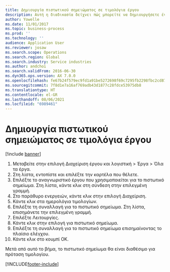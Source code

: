 ```yaml
---
title: Δημιουργία πιστωτικού σημειώματος σε τιμολόγια έργου
description: Αυτή η διαδικασία δείχνει πώς μπορείτε να δημιουργήσετε ένα πιστωτικό σημείωμα σε τιμολόγια έργου που έχουν καταχωρηθεί.
author: Yowelle
ms.date: 11/01/2017
ms.topic: business-process
ms.prod: ''
ms.technology: ''
audience: Application User
ms.reviewer: josaw
ms.search.scope: Operations
ms.search.region: Global
ms.search.industry: Service industries
ms.author: andchoi
ms.search.validFrom: 2016-06-30
ms.dyn365.ops.version: AX 7.0.0
ms.openlocfilehash: fe67b24f579ec9fd1a91be5272698f69c7295fb2298fbc2cd872f24a5858ce99
ms.sourcegitcommit: 7f8d1e7a16af769adb43d1877c28fdce53975db8
ms.translationtype: HT
ms.contentlocale: el-GR
ms.lasthandoff: 08/06/2021
ms.locfileid: "6989461"
---
```

# <a name="create-a-credit-note-on-project-invoices"></a>Δημιουργία πιστωτικού σημειώματος σε τιμολόγια έργου

[!include [banner](../../includes/banner.md)]

1. Μεταβείτε στην επιλογή Διαχείριση έργου και λογιστική > Έργα > Όλα τα έργα. 
2. Στη λίστα, εντοπίστε και επιλέξτε την καρτέλα που θέλετε. 
3. Επιλέξτε το αναγνωριστικό έργου που χρησιμοποιείται για το πιστωτικό σημείωμα. Στη λίστα, κάντε κλικ στη σύνδεση στην επιλεγμένη γραμμή. 
4. Στο παράθυρο ενεργειών, κάντε κλικ στην επιλογή Διαχείριση. 
5. Κάντε κλικ στα ημερολόγια τιμολογίων. 
6. Επιλέξτε τη συναλλαγή για το πιστωτικό σημείωμα. Στη λίστα, επισημάνετε την επιλεγμένη γραμμή. 
7. Επιλέξτε Λειτουργίες. 
8. Κάντε κλικ στην επιλογή για πιστωτικό σημείωμα. 
9. Επιλέξτε τη συναλλαγή για το πιστωτικό σημείωμα επισημαίνοντας το πλαίσιο ελέγχου.
10. Κάντε κλικ στο κουμπί OK. 

Μετά από αυτό το βήμα, το πιστωτικό σημείωμα θα είναι διαθέσιμο για πρόταση τιμολογίου.


[!INCLUDE[footer-include](../../includes/footer-banner.md)]